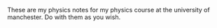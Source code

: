 These are my physics notes for my physics course at the university of manchester. Do with them as you wish.
